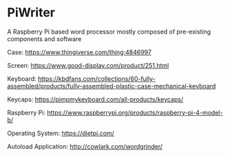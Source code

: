 # PiWriter
A Raspberry Pi based word processor mostly composed of pre-existing components and software

Case: https://www.thingiverse.com/thing:4846997

Screen: https://www.good-display.com/product/251.html

Keyboard: https://kbdfans.com/collections/60-fully-assembled/products/fully-assembled-plastic-case-mechanical-keyboard

Keycaps: https://pimpmykeyboard.com/all-products/keycaps/

Raspberry Pi: https://www.raspberrypi.org/products/raspberry-pi-4-model-b/

Operating System: https://dietpi.com/

Autoload Application: http://cowlark.com/wordgrinder/
